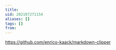 ```yaml
---
title: 
uid: 202107271154
aliases: []
tags: []
from: 
---
```

https://github.com/enrico-kaack/markdown-clipper
